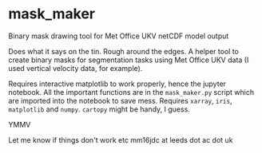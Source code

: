 # mask_maker
Binary mask drawing tool for Met Office UKV netCDF model output

Does what it says on the tin. Rough around the edges. A helper tool to create binary masks for segmentation tasks using Met Office UKV data (I used vertical velocity data, for example).

Requires interactive matplotlib to work properly, hence the jupyter notebook.
All the important functions are in the `mask_maker.py` script which are imported into the notebook to save mess. 
Requires `xarray`, `iris`, `matplotlib` and `numpy`. `cartopy` might be handy, I guess.

YMMV

Let me know if things don't work etc
mm16jdc at leeds dot ac dot uk
